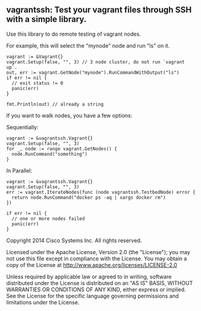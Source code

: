 ## vagrantssh: Test your vagrant files through SSH with a simple library.

Use this library to do remote testing of vagrant nodes.

For example, this will select the "mynode" node and run "ls" on it.

    vagrant := &Vagrant{}
    vagrant.Setup(false, "", 3) // 3 node cluster, do not run `vagrant up`.
    out, err := vagrant.GetNode("mynode").RunCommandWithOutput("ls")
    if err != nil {
      // exit status != 0
      panic(err)
    }

    fmt.Println(out) // already a string

If you want to walk nodes, you have a few options:

Sequentially:

    vagrant := &vagrantssh.Vagrant{}
    vagrant.Setup(false, "", 3)
    for _, node := range vagrant.GetNodes() {
      node.RunCommand("something")
    }

In Parallel:

    vagrant := &vagrantssh.Vagrant{}
    vagrant.Setup(false, "", 3)
    err := vagrant.IterateNodes(func (node vagrantssh.TestbedNode) error {
      return node.RunCommand("docker ps -aq | xargs docker rm")
    })

    if err != nil {
      // one or more nodes failed
      panic(err)
    }

Copyright 2014 Cisco Systems Inc. All rights reserved.

Licensed under the Apache License, Version 2.0 (the "License");
you may not use this file except in compliance with the License.
You may obtain a copy of the License at
http://www.apache.org/licenses/LICENSE-2.0

Unless required by applicable law or agreed to in writing, software
distributed under the License is distributed on an "AS IS" BASIS,
WITHOUT WARRANTIES OR CONDITIONS OF ANY KIND, either express or implied.
See the License for the specific language governing permissions and
limitations under the License.
